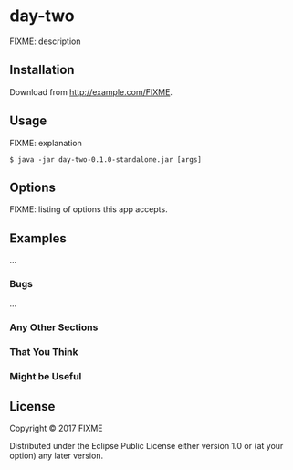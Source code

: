 # day-two

FIXME: description

## Installation

Download from http://example.com/FIXME.

## Usage

FIXME: explanation

    $ java -jar day-two-0.1.0-standalone.jar [args]

## Options

FIXME: listing of options this app accepts.

## Examples

...

### Bugs

...

### Any Other Sections
### That You Think
### Might be Useful

## License

Copyright © 2017 FIXME

Distributed under the Eclipse Public License either version 1.0 or (at
your option) any later version.
